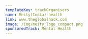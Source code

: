 ```yaml
---
templateKey: trackOrganisers
name: Meity(India)-health
link: www.theglobalhack.com
image: /img/meity_logo_compact.png
sponsoredTrack: Mental Health
---
```

